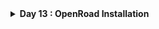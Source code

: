 <details>
  <Summary><strong> Day 13 : OpenRoad Installation</strong></summary>

# Contents
- [Steps to Install OpenROAD and Run GUI](#steps-to-install-openroad-and-run-gui)
  - [Step1: Clone the OpenRoad Repository](#step1)
  - [Step 2: Run the Setup Script](#step2)
  - [Step 3: Build OpenROAD](#step3)
  - [Step 4: Verify Installation](#step4)
  - [Step 5: Run the OpenROAD Flow](#step5)
  - [Step 6: Launch the graphical user interface (GUI) to visualize the final layout](#step6)
- [OpenRoad Flow Scripts Directory Structure](#openroad-flow-scripts-directory-and-run-gui)
<a id="steps-to-install-openroad-and-run-gui"></a>
# Steps to Install OpenROAD and Run GUI

<a id="step1"></a>
- **Step1: Clone the OpenRoad Repository**
```bash
  git clone --recursive https://github.com/The-OpenROAD-Project/OpenROAD-flow-scripts
  cd OpenROAD-flow-script
```
![Alt Text](images/1.png)

<a id="step2"></a>
- **Step 2: Run the Setup Script**
```bash
sudo ./setup.sh
```
![Alt Text](images/2.png)

<a id="step3"></a>
- **Step 3: Build OpenROAD**
```bash
./build_openroad.sh --local
```
![Alt Text](images/3.png)

<a id="step4"></a>
- **Step 4: Verify Installation**
```bash
source ./env.sh
yosys -help  
openroad -help
```
![Alt Text](images/4_1.png)
![Alt Text](images/4_2.png)

<a id="step5"></a>
- **Step 5: Run the OpenROAD Flow**
```bash
cd flow
make
```
![Alt Text](images/5.png)

<a id="step6"></a>
- **Step 6: Launch the graphical user interface (GUI) to visualize the final layout**
```bash
make gui_final
```
![Alt Text](images/6.png)
![Alt Text](images/6_1.png)

OpenRoad tool installation complete! You can now explore the full RTL-to-GDSII flow using OpenROAD.

<a id="openroad-flow-scripts-directory-and-run-gui"></a>
## OpenRoad Flow Scripts Directory Structure
![Alt Text](images/7.png)


